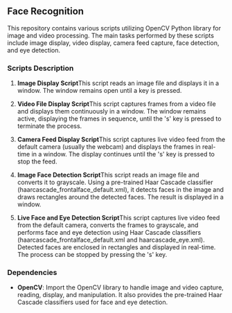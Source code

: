 Face Recognition
--------

This repository contains various scripts utilizing OpenCV Python library for image and video processing. The main tasks performed by these scripts include image display, video display, camera feed capture, face detection, and eye detection.

### Scripts Description

1.  **Image Display Script**This script reads an image file and displays it in a window. The window remains open until a key is pressed.
    
2.  **Video File Display Script**This script captures frames from a video file and displays them continuously in a window. The window remains active, displaying the frames in sequence, until the 's' key is pressed to terminate the process.
    
3.  **Camera Feed Display Script**This script captures live video feed from the default camera (usually the webcam) and displays the frames in real-time in a window. The display continues until the 's' key is pressed to stop the feed.
    
4.  **Image Face Detection Script**This script reads an image file and converts it to grayscale. Using a pre-trained Haar Cascade classifier (haarcascade\_frontalface\_default.xml), it detects faces in the image and draws rectangles around the detected faces. The result is displayed in a window.
    
5.  **Live Face and Eye Detection Script**This script captures live video feed from the default camera, converts the frames to grayscale, and performs face and eye detection using Haar Cascade classifiers (haarcascade\_frontalface\_default.xml and haarcascade\_eye.xml). Detected faces are enclosed in rectangles and displayed in real-time. The process can be stopped by pressing the 's' key.
    

### Dependencies

*   **OpenCV**: Import the OpenCV library to handle image and video capture, reading, display, and manipulation. It also provides the pre-trained Haar Cascade classifiers used for face and eye detection.
